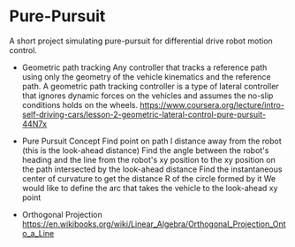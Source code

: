 # Pure-Pursuit
A short project simulating pure-pursuit for differential drive robot motion control.

- Geometric path tracking
    Any controller that tracks a reference path using only the geometry of the vehicle kinematics and the reference path. A geometric path tracking controller is a type of lateral controller that ignores dynamic forces on the vehicles and assumes the no-slip conditions holds on the wheels.
    https://www.coursera.org/lecture/intro-self-driving-cars/lesson-2-geometric-lateral-control-pure-pursuit-44N7x

- Pure Pursuit Concept
    Find point on path l distance away from the robot (this is the look-ahead distance)
    Find the angle between the robot's heading and the line from the robot's xy position to the xy position on the path intersected by the look-ahead distance
    Find the instantaneous center of curvature to get the distance R of the circle formed by it
    We would like to define the arc that takes the vehicle to the look-ahead xy point

- Orthogonal Projection
    https://en.wikibooks.org/wiki/Linear_Algebra/Orthogonal_Projection_Onto_a_Line